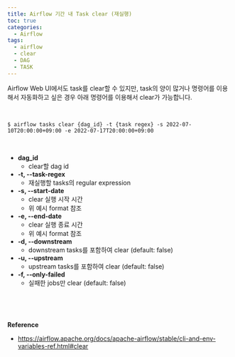 ```yaml
---
title: Airflow 기간 내 Task clear (재실행)
toc: true
categories:
  - Airflow
tags:
  - airflow
  - clear
  - DAG
  - TASK
---
```


Airflow Web UI에서도 task를 clear할 수 있지만, task의 양이 많거나 명령어를 이용해서 자동화하고 싶은 경우 아래 명령어를 이용해서 clear가 가능합니다.


 



```
$ airflow tasks clear {dag_id} -t {task regex} -s 2022-07-10T20:00:00+09:00 -e 2022-07-17T20:00:00+09:00
```

 


* **dag\_id**
	+ clear할 dag id
* **-t, --task-regex**
	+ 재실행할 tasks의 regular expression
* **-s, --start-date**
	+ clear 실행 시작 시간
	+ 위 예시 format 참조
* **-e, --end-date**
	+ clear 실행 종료 시간
	+ 위 예시 format 참조
* **-d, --downstream**
	+ downstream tasks를 포함하여 clear (default: false)
* **-u, --upstream**
	+ upstream tasks를 포함하여 clear (default: false)
* **-f, --only-failed**
	+ 실패한 jobs만 clear (default: false)


 


 


**Reference**


* <https://airflow.apache.org/docs/apache-airflow/stable/cli-and-env-variables-ref.html#clear>
